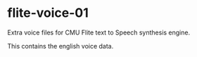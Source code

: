 # flite-voice-01

Extra voice files for CMU Flite text to Speech
synthesis engine.

This contains the english voice data.
